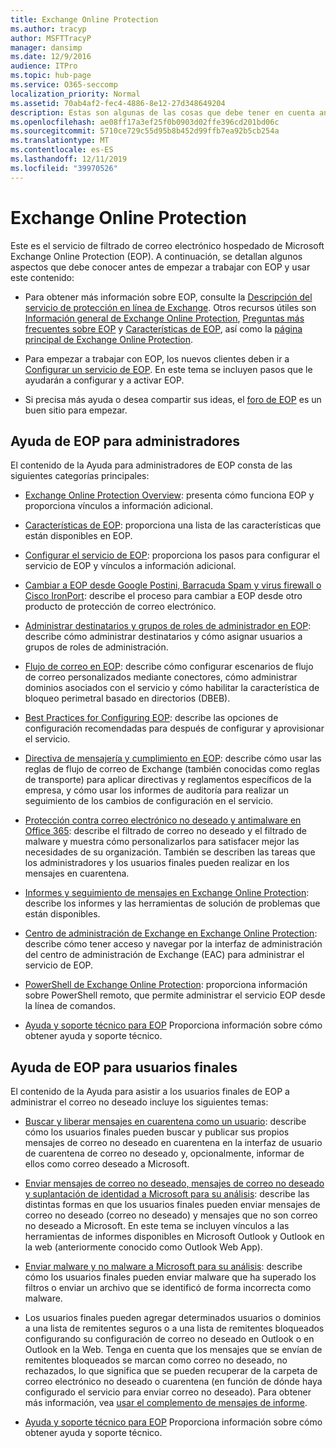 ```yaml
---
title: Exchange Online Protection
ms.author: tracyp
author: MSFTTracyP
manager: dansimp
ms.date: 12/9/2016
audience: ITPro
ms.topic: hub-page
ms.service: O365-seccomp
localization_priority: Normal
ms.assetid: 70ab4af2-fec4-4886-8e12-27d348649204
description: Estas son algunas de las cosas que debe tener en cuenta antes de empezar a trabajar con EOP.
ms.openlocfilehash: ae08ff17a3ef25f0b0903d02ffe396cd201bd06c
ms.sourcegitcommit: 5710ce729c55d95b8b452d99ffb7ea92b5cb254a
ms.translationtype: MT
ms.contentlocale: es-ES
ms.lasthandoff: 12/11/2019
ms.locfileid: "39970526"
---
```

# <a name="exchange-online-protection"></a>Exchange Online Protection

Este es el servicio de filtrado de correo electrónico hospedado de Microsoft Exchange Online Protection (EOP). A continuación, se detallan algunos aspectos que debe conocer antes de empezar a trabajar con EOP y usar este contenido:

- Para obtener más información sobre EOP, consulte la [Descripción del servicio de protección en línea de Exchange](https://docs.microsoft.com/office365/servicedescriptions/exchange-online-protection-service-description/exchange-online-protection-service-description). Otros recursos útiles son [Información general de Exchange Online Protection](exchange-online-protection-overview.md), [Preguntas más frecuentes sobre EOP](eop-general-faq.md) y [Características de EOP](eop-features.md), así como la [página principal de Exchange Online Protection](https://products.office.com/exchange/exchange-email-security-spam-protection).

- Para empezar a trabajar con EOP, los nuevos clientes deben ir a [Configurar un servicio de EOP](set-up-your-eop-service.md). En este tema se incluyen pasos que le ayudarán a configurar y a activar EOP.

- Si precisa más ayuda o desea compartir sus ideas, el [foro de EOP](https://go.microsoft.com/fwlink/?LinkId=285351) es un buen sitio para empezar.

## <a name="eop-help-for-administrators"></a>Ayuda de EOP para administradores

El contenido de la Ayuda para administradores de EOP consta de las siguientes categorías principales:

- [Exchange Online Protection Overview](exchange-online-protection-overview.md): presenta cómo funciona EOP y proporciona vínculos a información adicional.

- [Características de EOP](eop-features.md): proporciona una lista de las características que están disponibles en EOP.

- [Configurar el servicio de EOP](set-up-your-eop-service.md): proporciona los pasos para configurar el servicio de EOP y vínculos a información adicional.

- [Cambiar a EOP desde Google Postini, Barracuda Spam y virus firewall o Cisco IronPort](switch-to-eop-from-google-postini-the-barracuda-spam-and-virus-firewall-or-cisco.md): describe el proceso para cambiar a EOP desde otro producto de protección de correo electrónico.

- [Administrar destinatarios y grupos de roles de administrador en EOP](manage-recipients-and-admin-role-groups-in-eop.md): describe cómo administrar destinatarios y cómo asignar usuarios a grupos de roles de administración.

- [Flujo de correo en EOP](mail-flow-in-eop.md): describe cómo configurar escenarios de flujo de correo personalizados mediante conectores, cómo administrar dominios asociados con el servicio y cómo habilitar la característica de bloqueo perimetral basado en directorios (DBEB).

- [Best Practices for Configuring EOP](best-practices-for-configuring-eop.md): describe las opciones de configuración recomendadas para después de configurar y aprovisionar el servicio.

- [Directiva de mensajería y cumplimiento en EOP](messaging-policy-and-compliance-in-eop.md): describe cómo usar las reglas de flujo de correo de Exchange (también conocidas como reglas de transporte) para aplicar directivas y reglamentos específicos de la empresa, y cómo usar los informes de auditoría para realizar un seguimiento de los cambios de configuración en el servicio.

- [Protección contra correo electrónico no deseado y antimalware en Office 365](anti-spam-and-anti-malware-protection.md): describe el filtrado de correo no deseado y el filtrado de malware y muestra cómo personalizarlos para satisfacer mejor las necesidades de su organización. También se describen las tareas que los administradores y los usuarios finales pueden realizar en los mensajes en cuarentena.

- [Informes y seguimiento de mensajes en Exchange Online Protection](reporting-and-message-trace-in-exchange-online-protection.md): describe los informes y las herramientas de solución de problemas que están disponibles.

- [Centro de administración de Exchange en Exchange Online Protection](exchange-admin-center-in-exchange-online-protection-eop.md): describe cómo tener acceso y navegar por la interfaz de administración del centro de administración de Exchange (EAC) para administrar el servicio de EOP.

- [PowerShell de Exchange Online Protection](https://docs.microsoft.com/powershell/exchange/exchange-eop/exchange-online-protection-powershell): proporciona información sobre PowerShell remoto, que permite administrar el servicio EOP desde la línea de comandos.

- [Ayuda y soporte técnico para EOP](help-and-support-for-eop.md) Proporciona información sobre cómo obtener ayuda y soporte técnico.

## <a name="eop-help-for-end-users"></a>Ayuda de EOP para usuarios finales

El contenido de la Ayuda para asistir a los usuarios finales de EOP a administrar el correo no deseado incluye los siguientes temas:

- [Buscar y liberar mensajes en cuarentena como un usuario](find-and-release-quarantined-messages-as-a-user.md): describe cómo los usuarios finales pueden buscar y publicar sus propios mensajes de correo no deseado en cuarentena en la interfaz de usuario de cuarentena de correo no deseado y, opcionalmente, informar de ellos como correo deseado a Microsoft.

- [Enviar mensajes de correo no deseado, mensajes de correo no deseado y suplantación de identidad a Microsoft para su análisis](submit-spam-non-spam-and-phishing-scam-messages-to-microsoft-for-analysis.md): describe las distintas formas en que los usuarios finales pueden enviar mensajes de correo no deseado (correo no deseado) y mensajes que no son correo no deseado a Microsoft. En este tema se incluyen vínculos a las herramientas de informes disponibles en Microsoft Outlook y Outlook en la web (anteriormente conocido como Outlook Web App).

- [Enviar malware y no malware a Microsoft para su análisis](submitting-malware-and-non-malware-to-microsoft-for-analysis.md): describe cómo los usuarios finales pueden enviar malware que ha superado los filtros o enviar un archivo que se identificó de forma incorrecta como malware.

- Los usuarios finales pueden agregar determinados usuarios o dominios a una lista de remitentes seguros o a una lista de remitentes bloqueados configurando su configuración de correo no deseado en Outlook o en Outlook en la Web. Tenga en cuenta que los mensajes que se envían de remitentes bloqueados se marcan como correo no deseado, no rechazados, lo que significa que se pueden recuperar de la carpeta de correo electrónico no deseado o cuarentena (en función de dónde haya configurado el servicio para enviar correo no deseado). Para obtener más información, vea [usar el complemento de mensajes de informe](https://support.office.com/article/b5caa9f1-cdf3-4443-af8c-ff724ea719d2).

- [Ayuda y soporte técnico para EOP](help-and-support-for-eop.md) Proporciona información sobre cómo obtener ayuda y soporte técnico.
